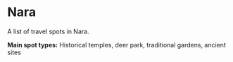 # Nara

A list of travel spots in Nara.

**Main spot types:** Historical temples, deer park, traditional gardens, ancient sites

<!--

## Spot Template

### Spot Name

- **Type:**
- **Nearest Station:**
- **Google Maps:** [Link]()
- **Description:**
- **Recommended Season/Month:**
- **Remarks:**

Copy and use the above template for each spot entry

-->
